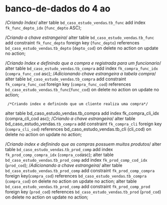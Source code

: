 # banco-de-dados do 4 ao
/*Criando Index*/
alter table `bd_caso_estudo_vendas`.`tb_func`
add index `fk_func_depto_idx` (`func_depto` ASC);

/*Criando a chave estrangeira*/
alter table `bd_caso_estudo_vendas`.`tb_func`
add constraint `fk_func_depto`
foreign key (`func_depto`)
references `bd_caso_estudo_vendas`.`tb_depto` (`depto_cod`)
on delete no action
on update no action;

/*Criando Index e definindo que a compra e registrada para um funcionario*/
alter table `bd_caso_estudo_vendas`.`tb_compra`
add index `fk_compra_func_idx` (`compra_func_cod` asc);
/*Adicionando chave estrangeira a tabela compra*/
alter table `bd_caso_estudo_vendas`.`tb_compra`
add constraint `fk_compra_func_cod`
     foreign key (`compra_func_cod`)
     references `bd_caso_estudo_vendas`.`tb_func`(`func_cod`)
     on delete no action
     on update no action;

     /*Criando index e definindo que um cliente realiza uma compra*/
alter table bd_caso_estudo_vendas.tb_compra
add index fk_compra_cli_idx (compra_cli_cod asc);
/*Criando a chave estrangeira*/
alter table bd_caso_estudo_vendas.`tb_compra`
add constraint `fk_compra_cli`
foreign key (`compra_cli_cod`)
references bd_caso_estudo_vendas.tb_cli (cli_cod)
on delete no action
on update no action;

/*Criando index e definindo que as compras possuem muitos produtos*/
alter table `bd_caso_estudo_vendas`.`tb_prod_comp`
add index `fk_prod_comp_compra_idx` (`compra_cod`asc);
alter table `bd_caso_estudo_vendas`.`tb_prod_comp`
add index `fk_prod_comp_cod_idx` (`prod_cod`);
/*Adicionando a chave estrangeira*/
alter table `bd_caso_estudo_vendas`.`tb_prod_comp`
add constraint `fk_prod_comp_compra`
foreign key(`compra_cod`)
references `bd_caso_estudo_vendas`.`tb_compra` (`compra_cod`)
on delete no action
on update no action;
alter table `bd_caso_estudo_vendas`.`tb_prod_comp`
add constraint `fk_prod_comp_prod`
foreign key (`prod_cod`)
references `bd_caso_estudo_vendas`.`tb_prod` (`prod_cod`)
on delete no action
on update no action;
